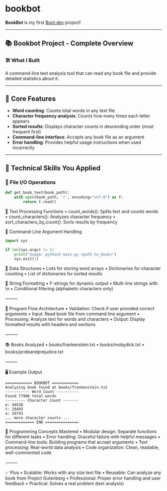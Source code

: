 # bookbot

**BookBot** is my first [Boot.dev](https://www.boot.dev) project!

---

## 📚 Bookbot Project - Complete Overview

### 🛠️ What I Built  
A command-line text analysis tool that can read any book file and provide detailed statistics about it.

---

## 🚀 Core Features

- **Word counting**: Counts total words in any text file  
- **Character frequency analysis**: Counts how many times each letter appears  
- **Sorted results**: Displays character counts in descending order (most frequent first)  
- **Command-line interface**: Accepts any book file as an argument  
- **Error handling**: Provides helpful usage instructions when used incorrectly  

---

## 🧠 Technical Skills You Applied

### 🔹 File I/O Operations

```python
def get_book_text(book_path):
    with open(book_path, 'r', encoding="utf-8") as f:
        return f.read()
```
🔹 Text Processing Functions
	•	count_words(): Splits text and counts words
	•	count_characters(): Analyzes character frequency
	•	sort_characters_by_count(): Sorts results by frequency

🔹 Command-Line Argument Handling
```python
import sys

if len(sys.argv) != 2:
    print("Usage: python3 main.py <path_to_book>")
    sys.exit(1)
```
🔹 Data Structures
	•	Lists for storing word arrays
	•	Dictionaries for character counting
	•	List of dictionaries for sorted results

🔹 String Formatting
	•	F-strings for dynamic output
	•	Multi-line strings with \n
	•	Conditional filtering (alphabetic characters only)

⸻

🧭 Program Flow Architecture
	•	Validation: Check if user provided correct arguments
	•	Input: Read book file from command line argument
	•	Processing: Analyze text for words and characters
	•	Output: Display formatted results with headers and sections

⸻

📚 Books Analyzed
	•	books/frankenstein.txt
	•	books/mobydick.txt
	•	books/prideandprejudice.txt

⸻

🖥️ Example Output
```
============ BOOKBOT ============
Analyzing book found at books/frankenstein.txt
----------- Word Count ----------
Found 77986 total words
--------- Character Count -------
e: 44538
t: 29493
a: 26743
... more character counts ...
============= END ===============
```
🧩 Programming Concepts Mastered
	•	Modular design: Separate functions for different tasks
	•	Error handling: Graceful failure with helpful messages
	•	Command-line tools: Building programs that accept arguments
	•	Text processing: Real-world data analysis
	•	Code organization: Clean, readable, well-commented code

⸻

✅ Plus
	•	Scalable: Works with any size text file
	•	Reusable: Can analyze any book from Project Gutenberg
	•	Professional: Proper error handling and user feedback
	•	Practical: Solves a real problem (text analysis)

